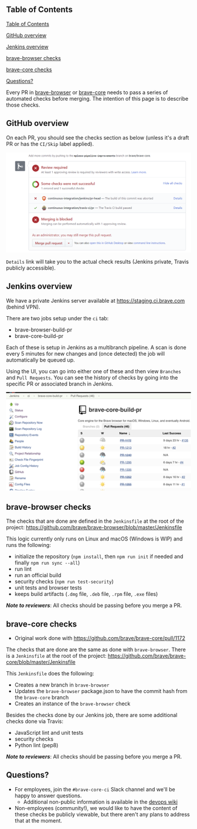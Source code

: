 ## Table of Contents
<!-- TOC -->

[Table of Contents](#table-of-contents)

[GitHub overview](#github-overview)

[Jenkins overview](#jenkins-overview)

[brave-browser checks](#brave-browser-checks)

[brave-core checks](#brave-core-checks)

[Questions?](#questions)

<!-- /TOC -->

Every PR in [brave-browser](https://github.com/brave/brave-browser) or [brave-core](https://github.com/brave/brave-core) needs to pass a series of automated checks before merging. The intention of this page is to describe those checks.

## GitHub overview
On each PR, you should see the checks section as below (unless it's a draft PR or has the `CI/Skip` label applied).

![GitHub checks section](github-checks.png)

`Details` link will take you to the actual check results (Jenkins private, Travis publicly accessible).

## Jenkins overview
We have a private Jenkins server available at https://staging.ci.brave.com (behind VPN).

There are two jobs setup under the `ci` tab:
- brave-browser-build-pr
- brave-core-build-pr

Each of these is setup in Jenkins as a multibranch pipeline. A scan is done every 5 minutes for new changes and (once detected) the job will automatically be queued up.

Using the UI, you can go into either one of these and then view `Branches` and `Pull Requests`. You can see the history of checks by going into the specific PR or associated branch in Jenkins.

![Brave Core PR builder jobs in Jenkins](jenkins-jobs.png)

## brave-browser checks

The checks that are done are defined in the `Jenkinsfile` at the root of the project:
https://github.com/brave/brave-browser/blob/master/Jenkinsfile

This logic currently only runs on Linux and macOS (Windows is WIP) and runs the following:
- initialize the repository (`npm install`, then `npm run init` if needed and finally `npm run sync --all`)
- run lint
- run an official build
- security checks (`npm run test-security`)
- unit tests and browser tests
- keeps build artifacts (`.dmg` file, `.deb` file, `.rpm` file, `.exe` files)

_**Note to reviewers**_: All checks should be passing before you merge a PR.

## brave-core checks
- Original work done with https://github.com/brave/brave-core/pull/1172

The checks that are done are the same as done with `brave-browser`. There is a `Jenkinsfile` at the root of the project:
https://github.com/brave/brave-core/blob/master/Jenkinsfile

This `Jenkinsfile` does the following:
- Creates a new branch in `brave-browser`
- Updates the `brave-browser` package.json to have the commit hash from the `brave-core` branch
- Creates an instance of the `brave-browser` check

Besides the checks done by our Jenkins job, there are some additional checks done via Travis:
- JavaScript lint and unit tests
- security checks
- Python lint (pep8)

_**Note to reviewers**_: All checks should be passing before you merge a PR.

## Questions?
- For employees, join the `#brave-core-ci` Slack channel and we'll be happy to answer questions.
    - Additional non-public information is available in the [devops wiki](https://github.com/brave/devops/wiki/PR-Builder-Non-public-information)
- Non-employees (community!), we would like to have the content of these checks be publicly viewable, but there aren't any plans to address that at the moment.
